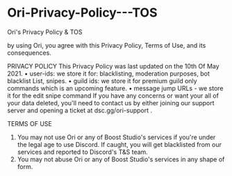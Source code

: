 # Ori-Privacy-Policy---TOS
Ori's Privacy Policy &amp; TOS


by using Ori, you agree with this Privacy Policy, Terms of Use, and its consequences.


PRIVACY POLICY
This Privacy Policy was last updated on the 10th Of May 2021.
• user-ids: we store it for: blacklisting, moderation purposes, bot blacklist List, snipes.
• guild ids: we store it for premium guild only commands which is an upcoming feature.
• message jump URLs - we store it for the edit snipe command
If you have any concerns or want your all of your data deleted, you'll need to contact us by either joining our support server and opening a ticket at dsc.gg/ori-support .


TERMS OF USE	
1) You may not use Ori or any of Boost Studio's services if you're under the legal age to use Discord. If caught, you will get blacklisted from our services and reported to Discord's T&S team.
2) You may not abuse Ori or any of Boost Studio's services in any shape of form.

